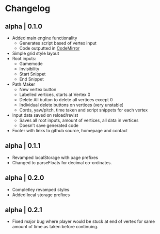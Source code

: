 # Changelog

## alpha | 0.1.0
* Added main engine functionality
  * Generates script based of vertex input
  * Code outputted in [CodeMirror](https://codemirror.net/)
* Simple grid style layout
* Root inputs:
  * Gamemode
  * Invisibility
  * Start Snippet
  * End Snippet
* Path Maker
  * New vertex button
  * Labelled vertices, starts at Vertex 0 
  * Delete All button to delete all vertices except 0
  * Individual delete buttons on vertices (very unstable)
  * Cords, yaw/pitch, time taken and script snippets for each vertex
* Input data saved on reload/revist
  * Saves all root inputs, amount of vertices, all data in vertices
  * Doesn't save generated code
* Footer with links to github source, homepage and contact

## alpha | 0.1.1
* Revamped localStorage with page prefixes
* Changed to parseFloats for decimal co-ordinates.

## alpha | 0.2.0
* Completley revamped styles
* Added local storage prefixes

## alpha | 0.2.1
* Fixed major bug where player would be stuck at end of vertex for same amount of time as taken before continuing.
